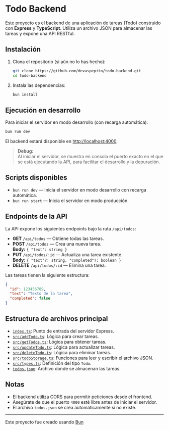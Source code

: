 # Todo Backend

Este proyecto es el backend de una aplicación de tareas (Todo) construido con **Express** y **TypeScript**. Utiliza un archivo JSON para almacenar las tareas y expone una API RESTful.

## Instalación

1. Clona el repositorio (si aún no lo has hecho):

   ```bash
   git clone https://github.com/devaspepito/todo-backend.git
   cd todo-backend
   ```

2. Instala las dependencias:

   ```bash
   bun install
   ```

## Ejecución en desarrollo

Para iniciar el servidor en modo desarrollo (con recarga automática):

```bash
bun run dev
```

El backend estará disponible en [http://localhost:4000](http://localhost:4000).

> **Debug:**  
> Al iniciar el servidor, se muestra en consola el puerto exacto en el que se está ejecutando la API, para facilitar el desarrollo y la depuración.

## Scripts disponibles

- `bun run dev` — Inicia el servidor en modo desarrollo con recarga automática.
- `bun run start` — Inicia el servidor en modo producción.

## Endpoints de la API

La API expone los siguientes endpoints bajo la ruta `/api/todos`:

- **GET** `/api/todos` — Obtiene todas las tareas.
- **POST** `/api/todos` — Crea una nueva tarea.  
  **Body:** `{ "text": string }`
- **PUT** `/api/todos/:id` — Actualiza una tarea existente.  
  **Body:** `{ "text"?: string, "completed"?: boolean }`
- **DELETE** `/api/todos/:id` — Elimina una tarea.

Las tareas tienen la siguiente estructura:

```json
{
  "id": 123456789,
  "text": "Texto de la tarea",
  "completed": false
}
```

## Estructura de archivos principal

- [`index.ts`](index.ts): Punto de entrada del servidor Express.
- [`src/addTodo.ts`](src/addTodo.ts): Lógica para crear tareas.
- [`src/getTodos.ts`](src/getTodos.ts): Lógica para obtener tareas.
- [`src/updateTodo.ts`](src/updateTodo.ts): Lógica para actualizar tareas.
- [`src/deleteTodo.ts`](src/deleteTodo.ts): Lógica para eliminar tareas.
- [`src/todoStorage.ts`](src/todoStorage.ts): Funciones para leer y escribir el archivo JSON.
- [`src/types.ts`](src/types.ts): Definición del tipo `Todo`.
- [`todos.json`](todos.json): Archivo donde se almacenan las tareas.

## Notas

- El backend utiliza CORS para permitir peticiones desde el frontend.
- Asegúrate de que el puerto `4000` esté libre antes de iniciar el servidor.
- El archivo `todos.json` se crea automáticamente si no existe.

---

Este proyecto fue creado usando [Bun](https://bun.com)
